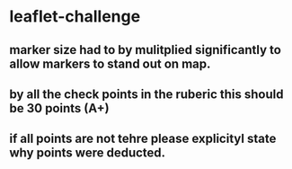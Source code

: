 # leaflet-challenge

## marker size had to by mulitplied significantly to allow markers to stand out on map. 
## by all the check points in the ruberic this should be 30 points (A+)
## if all points are not tehre please explicityl state why points were deducted. 
